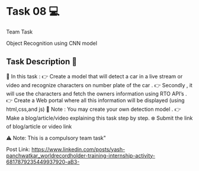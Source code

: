 # Task 08 💻

Team Task

Object Recognition using CNN model

## Task Description 📄

📌 In this task :
👉 Create a model that will detect a car in a live stream or video and recognize characters on number plate of the car .
👉 Secondly , it will use the characters and fetch the owners information using RTO API’s .
👉 Create a Web portal where all this information will be displayed (using html,css,and js)
📌 Note : You may create your own detection model .
👉 Make a blog/article/video explaining this task step by step. 
❄️ Submit the link of blog/article or video link

⚠️ Note: This is a compulsory team task"


Post Link: https://www.linkedin.com/posts/yash-panchwatkar_worldrecordholder-training-internship-activity-6817879235449937920-aB3-
